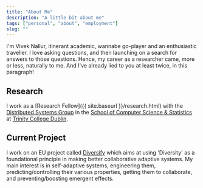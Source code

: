 ```yaml
---
title: "About Me"
description: "A little bit about me"
tags: ["personal", "about", "employment"]
slug: ""
---
```



I'm Vivek Nallur, itinerant academic, wannabe go-player and an enthusiastic 
traveller. <!--more--> I love asking questions, and then launching on a search for answers 
to those questions. Hence, my career as a researcher came, more or less, 
naturally to me. And I've already lied to you at least twice, in this 
paragraph!

Research
--------
I work as a [Research Fellow]({{ site.baseurl }}/research.html) with the 
[Distributed Systems Group](http://www.dsg.cs.tcd.ie) in the [School of 
Computer Science & Statistics](http://www.scss.tcd.ie) at [Trinity College 
Dublin](http://www.tcd.ie).


Current Project
---------------
I work on an EU project called [Diversify](http://diversify-project.eu) which aims at using 'Diversity' as a foundational principle in making better collaborative adaptive systems. My main interest is in self-adaptive systems, engineering them, predicting/controlling their various properties, getting them to collaborate, and  preventing/boosting emergent effects.
